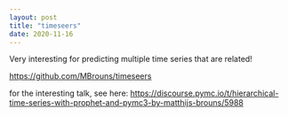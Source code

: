 ```yaml
---
layout: post
title: "timeseers"
date: 2020-11-16
---
```


Very interesting for predicting multiple time series that are related!

https://github.com/MBrouns/timeseers

for the interesting talk, see here: https://discourse.pymc.io/t/hierarchical-time-series-with-prophet-and-pymc3-by-matthijs-brouns/5988